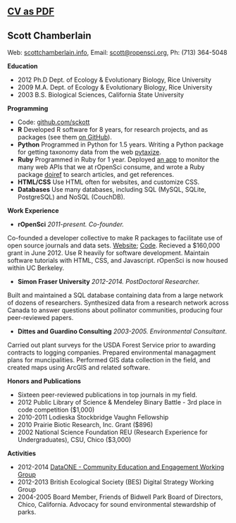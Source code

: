 
<h2> <a href="{{ url }}/pdfs/vita_onepage_word.pdf">CV as PDF</a></h2>

Scott Chamberlain
---------

Web: [scottchamberlain.info](http://scottchamberlain.info), Email: [scott@ropensci.org](mailto:scott@ropensci.org), Ph: (713) 364-5048

__Education__

* 2012 Ph.D Dept. of Ecology & Evolutionary Biology, Rice University
* 2009 M.A. Dept. of Ecology & Evolutionary Biology, Rice University
* 2003 B.S. Biological Sciences, California State University

__Programming__

* Code: [github.com/sckott](https://github.com/sckott)
* __R__ Developed R software for 8 years, for research projects, and as packages (see them [on GitHub](https://github.com/sckott)).
* __Python__ Programmed in Python for 1.5 years. Writing a Python package for getting taxonomy data from the web [pytaxize](https://github.com/sckott/pytaxize).
* __Ruby__ Programmed in Ruby for 1 year. Deployed [an app](http://rodash.herokuapp.com/roapi) to monitor the many web APIs that we at rOpenSci consume, and wrote a Ruby package [doiref](https://github.com/sckott/doiref) to search articles, and get references.
* __HTML/CSS__ Use HTML often for websites, and customize CSS.
* __Databases__ Use many databases, including SQL (MySQL, SQLite, PostgreSQL) and NoSQL (CouchDB).

__Work Experience__

* __rOpenSci__ _2011-present. Co-founder._

Co-founded a developer collective to make R packages to facilitate use of open source journals and data sets. [Website](http://ropensci.org/); [Code](https://github.com/ropensci). Recieved a $160,000 grant in June 2012. Use R heavily for software development. Maintain software tutorials with HTML, CSS, and Javascript. rOpenSci is now housed within UC Berkeley.

* __Simon Fraser University__ _2012-2014. PostDoctoral Researcher._

Built and maintained a SQL database containing data from a large network of dozens of researchers. Synthesized data from a research network across Canada to answer questions about pollinator communities, producing four peer-reviewed papers.

* __Dittes and Guardino Consulting__ _2003-2005. Environmental Consultant_.

Carried out plant surveys for the USDA Forest Service prior to awarding contracts to logging companies. Prepared environmental managagment plans for muncipalities. Performed GIS data collection in the field, and created maps using ArcGIS and related software.


__Honors and Publications__

* Sixteen peer-reviewed publications in top journals in my field.
* 2012  Public Library of Science & Mendeley Binary Battle - 3rd place in code competition ($1,000)
* 2010-2011 Lodieska Stockbridge Vaughn Fellowship
* 2010  Prairie Biotic Research, Inc. Grant ($896)
* 2002  National Science Foundation REU (Research Experience for Undergraduates), CSU, Chico ($3,000)

__Activities__

* 2012-2014 [DataONE - Community Education and Engagement Working Group](http://www.dataone.org/working_groups/community-education-and-engagement)
* 2012-2013 British Ecological Society (BES) Digital Strategy Working Group
* 2004-2005 Board Member, Friends of Bidwell Park Board of Directors, Chico, California. Advocacy for sound environmental stewardship of parks.

<!-- References
-------
+ Dr. Elizabeth Elle, Biology Dept., Simon Fraser University, eelle@sfu.ca
+ Dr. Robert Schlising, Biology Dept., California State University, Chico, rschlising@csuchico.edu
+ Dr. Jennifer Rudgers, Biology Dept., University of New Mexico, jrudgers@unm.edu
+ Dr. Ken Whitney, Biology Dept., University of New Mexico, kwhitney@unm.edu
+ John Dittes, Dittes-Guardino Consulting, jcdittes@sbcglobal.net -->
